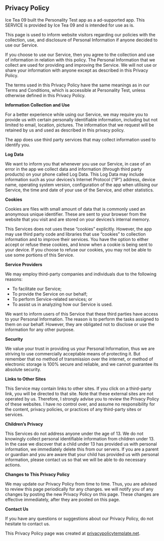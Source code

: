 
<h2>Privacy Policy</h2>

<p>Ice Tea 09 built the Personality Test app as a ad-supported app. This SERVICE is provided by Ice Tea 09 and is intended for use as is.</p>

<p>This page is used to inform website visitors regarding our policies with the collection, use, and
disclosure of Personal Information if anyone decided to use our Service.</p>

<p>If you choose to use our Service, then you agree to the collection and use of information in
relation with this policy. The Personal Information that we collect are used for providing and
improving the Service. We will not use or share your information with anyone except as described
in this Privacy Policy.</p>

<p>The terms used in this Privacy Policy have the same meanings as in our Terms and Conditions,
which is accessible at Personality Test, unless otherwise defined in this Privacy Policy.</p>


<p><strong>Information Collection and Use</strong></p>
<p>For a better experience while using our Service, we may require you to provide us with certain
personally identifiable information, including but not limited to email, location, pictures.
The information that we request will be retained by us and used as described in this privacy policy.</p>
<p>The app does use third party services that may collect information used to identify you.


<p><strong>Log Data</strong></p>
<p>We want to inform you that whenever you use our Service, in case of an error in the app we collect
data and information (through third party products) on your phone called Log Data. This Log Data
may include information such as your devices’s Internet Protocol (“IP”) address, device name,
operating system version, configuration of the app when utilising our Service, the time and date
of your use of the Service, and other statistics.</p>


<p><strong>Cookies</strong></p>
<p>Cookies are files with small amount of data that is commonly used an anonymous unique identifier.
These are sent to your browser from the website that you visit and are stored on your devices’s
internal memory.</p><p>This Services does not uses these “cookies” explicitly. However, the app may use third party code
and libraries that use “cookies” to collection information and to improve their services. You
have the option to either accept or refuse these cookies, and know when a cookie is being sent
to your device. If you choose to refuse our cookies, you may not be able to use some portions of
this Service.</p>

<p><strong>Service Providers</strong></p>

<p>We may employ third-party companies and individuals due to the following reasons:</p>
<ul>
<li>To facilitate our Service;</li>
<li>To provide the Service on our behalf;</li>
<li>To perform Service-related services; or</li>
<li>To assist us in analyzing how our Service is used.</li>
</ul>

<p>We want to inform users of this Service that these third parties have access to your Personal
Information. The reason is to perform the tasks assigned to them on our behalf. However, they
are obligated not to disclose or use the information for any other purpose.</p>


<p><strong>Security</strong></p>
<p>We value your trust in providing us your Personal Information, thus we are striving to use
commercially acceptable means of protecting it. But remember that no method of transmission over
the internet, or method of electronic storage is 100% secure and reliable, and we cannot
guarantee its absolute security.</p>


<p><strong>Links to Other Sites</strong></p>
<p>This Service may contain links to other sites. If you click on a third-party link, you will be
directed to that site. Note that these external sites are not operated by us. Therefore, I
strongly advise you to review the Privacy Policy of these websites. I have no control over, and
assume no responsibility for the content, privacy policies, or practices of any third-party
sites or services.</p>


<p><strong>Children’s Privacy</strong></p>
<p>This Services do not address anyone under the age of 13. We do not knowingly collect personal
identifiable information from children under 13. In the case we discover that a child under 13
has provided us with personal information, we immediately delete this from our servers. If you
are a parent or guardian and you are aware that your child has provided us with personal
information, please contact us so that we will be able to do necessary actions.</p>



<p><strong>Changes to This Privacy Policy</strong></p>
<p>We may update our Privacy Policy from time to time. Thus, you are advised to review this page
periodically for any changes. we will notify you of any changes by posting the new Privacy Policy
on this page. These changes are effective immediately, after they are posted on this page.</p>


<p><strong>Contact Us</strong></p>
<p>If you have any questions or suggestions about our Privacy Policy, do not hesitate to contact
us.</p>

<p>This Privacy Policy page was created at <a href="https://privacypolicytemplate.net" target="_blank">privacypolicytemplate.net</a>.</p>
